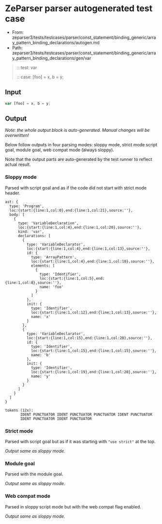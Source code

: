 # ZeParser parser autogenerated test case

- From: zeparser3/tests/testcases/parser/const_statement/binding_generic/array_pattern_binding_declarations/autogen.md
- Path: zeparser3/tests/testcases/parser/const_statement/binding_generic/array_pattern_binding_declarations/gen/var

> :: test: var
>
> :: case: [foo] = x, b = y;

## Input


`````js
var [foo] = x, b = y;
`````

## Output

_Note: the whole output block is auto-generated. Manual changes will be overwritten!_

Below follow outputs in four parsing modes: sloppy mode, strict mode script goal, module goal, web compat mode (always sloppy).

Note that the output parts are auto-generated by the test runner to reflect actual result.

### Sloppy mode

Parsed with script goal and as if the code did not start with strict mode header.

`````
ast: {
  type: 'Program',
  loc:{start:{line:1,col:0},end:{line:1,col:21},source:''},
  body: [
    {
      type: 'VariableDeclaration',
      loc:{start:{line:1,col:4},end:{line:1,col:20},source:''},
      kind: 'var',
      declarations: [
        {
          type: 'VariableDeclarator',
          loc:{start:{line:1,col:4},end:{line:1,col:13},source:''},
          id: {
            type: 'ArrayPattern',
            loc:{start:{line:1,col:4},end:{line:1,col:10},source:''},
            elements: [
              {
                type: 'Identifier',
                loc:{start:{line:1,col:5},end:{line:1,col:8},source:''},
                name: 'foo'
              }
            ]
          },
          init: {
            type: 'Identifier',
            loc:{start:{line:1,col:12},end:{line:1,col:13},source:''},
            name: 'x'
          }
        },
        {
          type: 'VariableDeclarator',
          loc:{start:{line:1,col:15},end:{line:1,col:20},source:''},
          id: {
            type: 'Identifier',
            loc:{start:{line:1,col:15},end:{line:1,col:15},source:''},
            name: 'b'
          },
          init: {
            type: 'Identifier',
            loc:{start:{line:1,col:19},end:{line:1,col:20},source:''},
            name: 'y'
          }
        }
      ]
    }
  ]
}

tokens (12x):
       IDENT PUNCTUATOR IDENT PUNCTUATOR PUNCTUATOR IDENT PUNCTUATOR
       IDENT PUNCTUATOR IDENT PUNCTUATOR
`````

### Strict mode

Parsed with script goal but as if it was starting with `"use strict"` at the top.

_Output same as sloppy mode._

### Module goal

Parsed with the module goal.

_Output same as sloppy mode._

### Web compat mode

Parsed in sloppy script mode but with the web compat flag enabled.

_Output same as sloppy mode._
